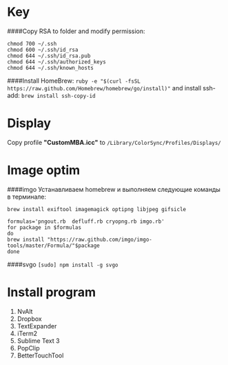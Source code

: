 Key
===============

####Copy RSA to folder and modify permission:

```
chmod 700 ~/.ssh
chmod 600 ~/.ssh/id_rsa
chmod 644 ~/.ssh/id_rsa.pub
chmod 644 ~/.ssh/authorized_keys
chmod 644 ~/.ssh/known_hosts
```

####Install HomeBrew:
`ruby -e "$(curl -fsSL https://raw.github.com/Homebrew/homebrew/go/install)"`
and install ssh-add: `brew install ssh-copy-id`

Display
===============
Copy profile **"CustomMBA.icc"** to `/Library/ColorSync/Profiles/Displays/`

Image optim
===============

####imgo
Устанавливаем homebrew и выполняем следующие команды в терминале:
```
brew install exiftool imagemagick optipng libjpeg gifsicle

formulas='pngout.rb  defluff.rb cryopng.rb imgo.rb'
for package in $formulas
do
brew install "https://raw.github.com/imgo/imgo-tools/master/Formula/"$package
done
```

####svgo
```[sudo] npm install -g svgo```

Install program
===============

1. NvAlt
2. Dropbox
3. TextExpander
4. iTerm2
5. Sublime Text 3
6. PopClip
7. BetterTouchTool
